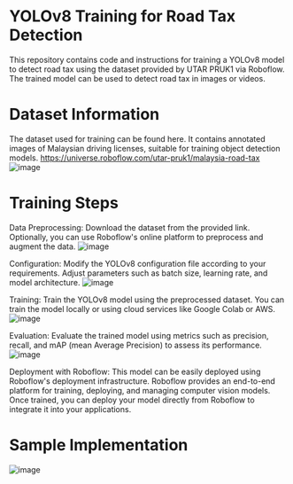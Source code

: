 # YOLOv8 Training for Road Tax Detection
This repository contains code and instructions for training a YOLOv8 model to detect road tax using the dataset provided by UTAR PRUK1 via Roboflow. The trained model can be used to detect road tax in images or videos.

# Dataset Information
The dataset used for training can be found here. It contains annotated images of Malaysian driving licenses, suitable for training object detection models.
https://universe.roboflow.com/utar-pruk1/malaysia-road-tax
![image](https://github.com/chunhonglam/Malaysia-Road-Tax-Dataset-Object-Detection-Training/assets/81572035/a4f722ea-4357-4321-abc5-728b173a3b60)

# Training Steps
Data Preprocessing: Download the dataset from the provided link. Optionally, you can use Roboflow's online platform to preprocess and augment the data.
![image](https://github.com/chunhonglam/Malaysia-Road-Tax-Dataset-Object-Detection-Training/assets/81572035/1bf18548-8d13-4850-9a10-39d9cfde5a12)

Configuration: Modify the YOLOv8 configuration file according to your requirements. Adjust parameters such as batch size, learning rate, and model architecture.
![image](https://github.com/chunhonglam/Malaysia-Road-Tax-Dataset-Object-Detection-Training/assets/81572035/42fb6f07-108a-4181-8497-2e6f8fc5fa5d)

Training: Train the YOLOv8 model using the preprocessed dataset. You can train the model locally or using cloud services like Google Colab or AWS.
![image](https://github.com/chunhonglam/Malaysia-Road-Tax-Dataset-Object-Detection-Training/assets/81572035/4f0e8016-9d53-4e9b-8462-0667685621f9)

Evaluation: Evaluate the trained model using metrics such as precision, recall, and mAP (mean Average Precision) to assess its performance.
![image](https://github.com/chunhonglam/Malaysia-Road-Tax-Dataset-Object-Detection-Training/assets/81572035/aae27cc5-33c9-4dc5-a4ac-c52087abeccc)

Deployment with Roboflow: This model can be easily deployed using Roboflow's deployment infrastructure. Roboflow provides an end-to-end platform for training, deploying, and managing computer vision models. Once trained, you can deploy your model directly from Roboflow to integrate it into your applications.

# Sample Implementation
![image](https://github.com/chunhonglam/Malaysia-Road-Tax-Dataset-Object-Detection-Training/assets/81572035/70644ce4-3124-4d20-95c0-8c8f688e7765)
